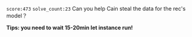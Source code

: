 `score:473` `solve_count:23`
Can you help Cain steal the data for the rec's model？

**Tips: you need to wait 15-20min let instance run!**

